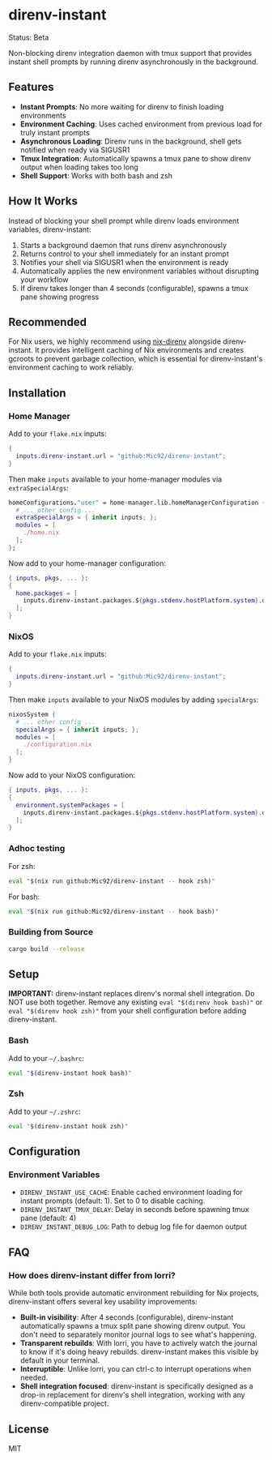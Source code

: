 # direnv-instant

Status: Beta

Non-blocking direnv integration daemon with tmux support that provides instant shell prompts by running direnv asynchronously in the background.

## Features

- **Instant Prompts**: No more waiting for direnv to finish loading environments
- **Environment Caching**: Uses cached environment from previous load for truly instant prompts
- **Asynchronous Loading**: Direnv runs in the background, shell gets notified when ready via SIGUSR1
- **Tmux Integration**: Automatically spawns a tmux pane to show direnv output when loading takes too long
- **Shell Support**: Works with both bash and zsh

## How It Works

Instead of blocking your shell prompt while direnv loads environment variables, direnv-instant:

1. Starts a background daemon that runs direnv asynchronously
2. Returns control to your shell immediately for an instant prompt
3. Notifies your shell via SIGUSR1 when the environment is ready
4. Automatically applies the new environment variables without disrupting your workflow
5. If direnv takes longer than 4 seconds (configurable), spawns a tmux pane showing progress

## Recommended

For Nix users, we highly recommend using [nix-direnv](https://github.com/nix-community/nix-direnv) alongside direnv-instant. It provides intelligent caching of Nix environments and creates gcroots to prevent garbage collection, which is essential for direnv-instant's environment caching to work reliably.

## Installation

### Home Manager

Add to your `flake.nix` inputs:

```nix
{
  inputs.direnv-instant.url = "github:Mic92/direnv-instant";
}
```

Then make `inputs` available to your home-manager modules via `extraSpecialArgs`:

```nix
homeConfigurations."user" = home-manager.lib.homeManagerConfiguration {
  # ... other config ...
  extraSpecialArgs = { inherit inputs; };
  modules = [
    ./home.nix
  ];
};
```

Now add to your home-manager configuration:

```nix
{ inputs, pkgs, ... }:
{
  home.packages = [
    inputs.direnv-instant.packages.${pkgs.stdenv.hostPlatform.system}.default
  ];
}
```

### NixOS

Add to your `flake.nix` inputs:

```nix
{
  inputs.direnv-instant.url = "github:Mic92/direnv-instant";
}
```

Then make `inputs` available to your NixOS modules by adding `specialArgs`:

```nix
nixosSystem {
  # ... other config ...
  specialArgs = { inherit inputs; };
  modules = [
    ./configuration.nix
  ];
}
```

Now add to your NixOS configuration:

```nix
{ inputs, pkgs, ... }:
{
  environment.systemPackages = [
    inputs.direnv-instant.packages.${pkgs.stdenv.hostPlatform.system}.default
  ];
}
```

### Adhoc testing

For zsh:
```bash
eval "$(nix run github:Mic92/direnv-instant -- hook zsh)"
```

For bash:
```bash
eval "$(nix run github:Mic92/direnv-instant -- hook bash)"
```

### Building from Source

```bash
cargo build --release
```

## Setup

**IMPORTANT:** direnv-instant replaces direnv's normal shell integration. Do NOT use both together. Remove any existing `eval "$(direnv hook bash)"` or `eval "$(direnv hook zsh)"` from your shell configuration before adding direnv-instant.

### Bash

Add to your `~/.bashrc`:

```bash
eval "$(direnv-instant hook bash)"
```

### Zsh

Add to your `~/.zshrc`:

```bash
eval "$(direnv-instant hook zsh)"
```

## Configuration

### Environment Variables

- `DIRENV_INSTANT_USE_CACHE`: Enable cached environment loading for instant prompts (default: 1). Set to 0 to disable caching.
- `DIRENV_INSTANT_TMUX_DELAY`: Delay in seconds before spawning tmux pane (default: 4)
- `DIRENV_INSTANT_DEBUG_LOG`: Path to debug log file for daemon output

## FAQ

### How does direnv-instant differ from lorri?

While both tools provide automatic environment rebuilding for Nix projects, direnv-instant offers several key usability improvements:

- **Built-in visibility**: After 4 seconds (configurable), direnv-instant automatically spawns a tmux split pane showing direnv output. You don't need to separately monitor journal logs to see what's happening.
- **Transparent rebuilds**: With lorri, you have to actively watch the journal to know if it's doing heavy rebuilds. direnv-instant makes this visible by default in your terminal.
- **Interruptible**: Unlike lorri, you can ctrl-c to interrupt operations when needed.
- **Shell integration focused**: direnv-instant is specifically designed as a drop-in replacement for direnv's shell integration, working with any direnv-compatible project.

## License

MIT
